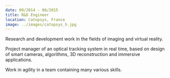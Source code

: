 ```yaml
---
date: 09/2014 - 08/2015
title: R&D Engineer
location: Catopsys, France
image: ../images/catopsys_h.jpg
---
```

Research and development work in the fields of imaging and virtual reality.

Project manager of an optical tracking system in real time, based on design of smart cameras, algorithms, 3D reconstruction and immersive applications.

Work in agility in a team containing many various skills.